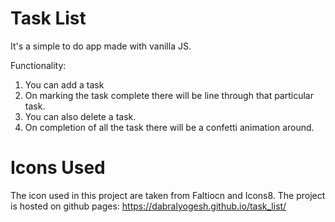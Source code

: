 # Task List
It's a simple to do app made with vanilla JS.

Functionality:
 1) You can add a task
 2) On marking the task complete there will be line through that particular task.
 3) You can also delete a task.
 4) On completion of all the task there will be a confetti animation around.

# Icons Used
The  icon used in this project are taken from Faltiocn and Icons8.
The project is hosted on github pages: https://dabralyogesh.github.io/task_list/
